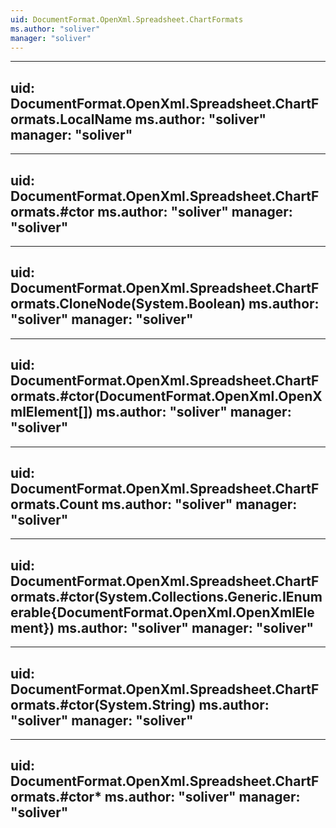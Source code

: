 ```yaml
---
uid: DocumentFormat.OpenXml.Spreadsheet.ChartFormats
ms.author: "soliver"
manager: "soliver"
---
```


---
uid: DocumentFormat.OpenXml.Spreadsheet.ChartFormats.LocalName
ms.author: "soliver"
manager: "soliver"
---

---
uid: DocumentFormat.OpenXml.Spreadsheet.ChartFormats.#ctor
ms.author: "soliver"
manager: "soliver"
---

---
uid: DocumentFormat.OpenXml.Spreadsheet.ChartFormats.CloneNode(System.Boolean)
ms.author: "soliver"
manager: "soliver"
---

---
uid: DocumentFormat.OpenXml.Spreadsheet.ChartFormats.#ctor(DocumentFormat.OpenXml.OpenXmlElement[])
ms.author: "soliver"
manager: "soliver"
---

---
uid: DocumentFormat.OpenXml.Spreadsheet.ChartFormats.Count
ms.author: "soliver"
manager: "soliver"
---

---
uid: DocumentFormat.OpenXml.Spreadsheet.ChartFormats.#ctor(System.Collections.Generic.IEnumerable{DocumentFormat.OpenXml.OpenXmlElement})
ms.author: "soliver"
manager: "soliver"
---

---
uid: DocumentFormat.OpenXml.Spreadsheet.ChartFormats.#ctor(System.String)
ms.author: "soliver"
manager: "soliver"
---

---
uid: DocumentFormat.OpenXml.Spreadsheet.ChartFormats.#ctor*
ms.author: "soliver"
manager: "soliver"
---
